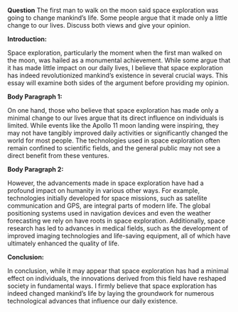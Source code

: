 **Question**
The first man to walk on the moon said space exploration was going to change mankind’s life. 
Some people argue that it made only a little change to our lives. 
Discuss both views and give your opinion.

**Introduction:**

Space exploration, particularly the moment when the first man walked on the moon, was hailed as a monumental achievement. While some argue that it has made little impact on our daily lives, I believe that space exploration has indeed revolutionized mankind’s existence in several crucial ways. This essay will examine both sides of the argument before providing my opinion.

**Body Paragraph 1:**

On one hand, those who believe that space exploration has made only a minimal change to our lives argue that its direct influence on individuals is limited. While events like the Apollo 11 moon landing were inspiring, they may not have tangibly improved daily activities or significantly changed the world for most people. The technologies used in space exploration often remain confined to scientific fields, and the general public may not see a direct benefit from these ventures.

**Body Paragraph 2:**

However, the advancements made in space exploration have had a profound impact on humanity in various other ways. For example, technologies initially developed for space missions, such as satellite communication and GPS, are integral parts of modern life. The global positioning systems used in navigation devices and even the weather forecasting we rely on have roots in space exploration. Additionally, space research has led to advances in medical fields, such as the development of improved imaging technologies and life-saving equipment, all of which have ultimately enhanced the quality of life.

**Conclusion:**

In conclusion, while it may appear that space exploration has had a minimal effect on individuals, the innovations derived from this field have reshaped society in fundamental ways. I firmly believe that space exploration has indeed changed mankind’s life by laying the groundwork for numerous technological advances that influence our daily existence.

